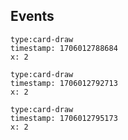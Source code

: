 
## Events

```truth-or-dare:event
type:card-draw
timestamp: 1706012788684
x: 2
```

```truth-or-dare:event
type:card-draw
timestamp: 1706012792713
x: 2
```

```truth-or-dare:event
type:card-draw
timestamp: 1706012795173
x: 2
```
